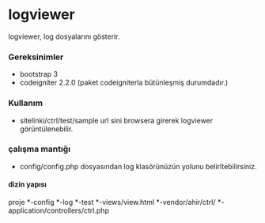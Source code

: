 logviewer
=========
  logviewer, log dosyalarını gösterir.

### Gereksinimler
  * bootstrap 3
  * codeigniter 2.2.0 (paket codeigniterla bütünleşmiş durumdadır.)

### Kullanım
  * sitelinki/ctrl/test/sample url sini browsera girerek logviewer görüntülenebilir.
  
### çalışma mantığı 
  * config/config.php dosyasından log klasörünüzün yolunu belirltebilirsiniz.

#### dizin yapısı
proje
*-config 
*-log
*-test
*-views/view.html
*-vendor/ahir/ctrl/
*-application/controllers/ctrl.php

